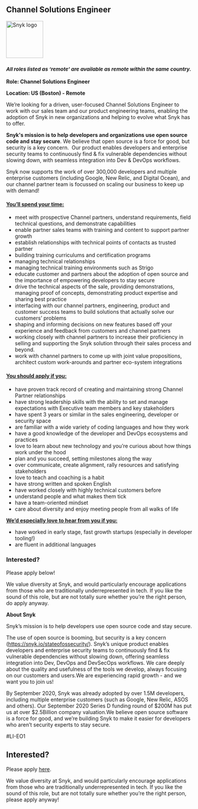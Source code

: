 Channel Solutions Engineer
---

<img src="https://res.cloudinary.com/snyk/image/upload/v1537345894/press-kit/brand/logo-black.png" width="100" alt="Snyk logo" />

<h3><em><strong><sub>All roles listed as ‘remote’ are available as remote within the same country.</sub></strong></em></h3>
<p><strong>Role: Channel Solutions Engineer</strong></p>
<p><strong>Location: US (Boston) - Remote</strong></p>
<p>We’re looking for a driven, user-focused Channel Solutions Engineer to work with our sales team and our product engineering teams, enabling the adoption of Snyk in new organizations and helping to evolve what Snyk has to offer.</p>
<p><strong>Snyk's mission is to help developers and organizations use open source code and stay secure</strong><span style="font-weight: 400;">. We believe that open source is a force for good, but security is a key concern.&nbsp; Our product enables developers and enterprise security teams to continuously find &amp; fix vulnerable dependencies without slowing down, with seamless integration into Dev &amp; DevOps workflows.</span></p>
<p><span style="font-weight: 400;">Snyk now supports the work of over 300,000 developers and multiple enterprise customers (including Google, New Relic, and Digital Ocean), and our channel partner team is focussed on scaling our business to keep up with demand!&nbsp;&nbsp;</span></p>
<h4><span style="text-decoration: underline;"><strong>You’ll spend your time:</strong></span></h4>
<ul>
<li>meet with prospective Channel partners, understand requirements, field technical questions, and demonstrate capabilities</li>
<li>enable partner sales teams with training and content to support partner growth</li>
<li>establish relationships with technical points of contacts as trusted partner</li>
<li>building training curriculums and certification programs</li>
<li>managing technical relationships</li>
<li>managing technical training environments such as Strigo</li>
<li><span style="font-weight: 400;">educate customer and partners about the adoption of open source and the importance of empowering developers to stay secure</span></li>
<li><span style="font-weight: 400;">drive the technical aspects of the sale, providing demonstrations, managing proof of concepts, demonstrating product expertise and sharing best practice</span></li>
<li><span style="font-weight: 400;">interfacing with our channel partners, engineering, product and customer success teams to build solutions that actually solve our customers’ problems</span></li>
<li><span style="font-weight: 400;">shaping and informing decisions on new features based off your experience and feedback from customers and channel partners</span></li>
<li><span style="font-weight: 400;">working closely with channel partners to increase their proficiency in selling and supporting the Snyk solution through their sales process and beyond.</span></li>
<li><span style="font-weight: 400;">work with channel partners to come up with joint value propositions, architect custom work-arounds and partner eco-system integrations</span></li>
</ul>
<h4><span style="text-decoration: underline;"><strong>You should apply if you:</strong></span></h4>
<ul>
<li>have proven track record of creating and maintaining strong Channel Partner relationships</li>
<li>have strong leadership skills with the ability to set and manage expectations with Executive team members and key stakeholders</li>
<li><span style="font-weight: 400;">have spent 3 years or similar in the sales engineering, developer or security space</span></li>
<li><span style="font-weight: 400;">are familiar with a wide variety of coding languages and how they work</span></li>
<li><span style="font-weight: 400;">have a good knowledge of the developer and DevOps ecosystems and practices</span></li>
<li><span style="font-weight: 400;">love to learn about new technology and you’re curious about how things work under the hood</span></li>
<li><span style="font-weight: 400;">plan and you succeed, setting milestones along the way</span></li>
<li><span style="font-weight: 400;">over communicate, create alignment, rally resources and satisfying stakeholders</span></li>
<li><span style="font-weight: 400;">love to teach and coaching is a habit</span></li>
<li><span style="font-weight: 400;">have strong written and spoken English</span></li>
<li><span style="font-weight: 400;">have worked closely with highly technical customers before</span></li>
<li><span style="font-weight: 400;">understand people and what makes them tick</span></li>
<li><span style="font-weight: 400;">have a team-oriented mindset</span></li>
<li><span style="font-weight: 400;">care about diversity and enjoy meeting people from all walks of life</span></li>
</ul>
<p><span style="text-decoration: underline;"><span style="font-weight: 400;"><strong>We’d especially love to hear from you if you:</strong></span></span></p>
<ul>
<li><span style="font-weight: 400;">have worked in early stage, fast growth startups (especially in developer tooling!)</span></li>
<li><span style="font-weight: 400;">are fluent in additional languages</span></li>
</ul>
<h3><strong>Interested?</strong></h3>
<p><span style="font-weight: 400;">Please apply below!</span></p>
<p><span style="font-weight: 400;">We value diversity at Snyk, and would particularly encourage applications from those who are traditionally underrepresented in tech. If you like the sound of this role, but are not totally sure whether you’re the right person, do apply anyway.&nbsp;</span></p>
<p><strong>About Snyk</strong></p>
<p>Snyk’s mission is to help developers use open source code and stay secure.</p>
<p>The use of open source is booming, but security is a key concern (<a class="c-link" href="https://snyk.io/stateofossecurity/" target="_blank" data-stringify-link="https://snyk.io/stateofossecurity/" data-sk="tooltip_parent">https://snyk.io/stateofossecurity/</a>). Snyk’s unique product enables developers and enterprise security teams to continuously find &amp; fix vulnerable dependencies without slowing down, offering seamless integration into Dev, DevOps and DevSecOps workflows. We care deeply about the quality and usefulness of the tools we develop, always focusing on our customers and users.We are experiencing rapid growth - and we want you to join us!</p>
<p>By September 2020, Snyk was already adopted by over 1.5M developers, including multiple enterprise customers (such as Google, New Relic, ASOS and others). Our September 2020 Series D funding round of $200M has put us at over $2.5Billion company valuation.We believe open source software is a force for good, and we’re building Snyk to make it easier for developers who aren’t security experts to stay secure.</p>
<p>#LI-EO1</p>

Interested?
---

Please apply [here](https://boards.greenhouse.io/snyk/jobs/4984565002#app).

We value diversity at Snyk, and would particularly encourage applications from those who are traditionally underrepresented in tech.
If you like the sound of this role, but are not totally sure whether you’re the right person, please apply anyway!
